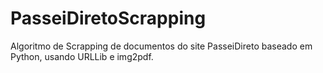 # PasseiDiretoScrapping
Algoritmo de Scrapping de documentos do site PasseiDireto baseado em Python, usando URLLib e img2pdf.
